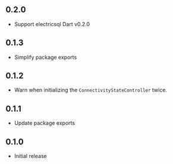 ## 0.2.0

* Support electricsql Dart v0.2.0


## 0.1.3

* Simplify package exports


## 0.1.2

* Warn when initializing the `ConnectivityStateController` twice.


## 0.1.1

* Update package exports


## 0.1.0

* Initial release

